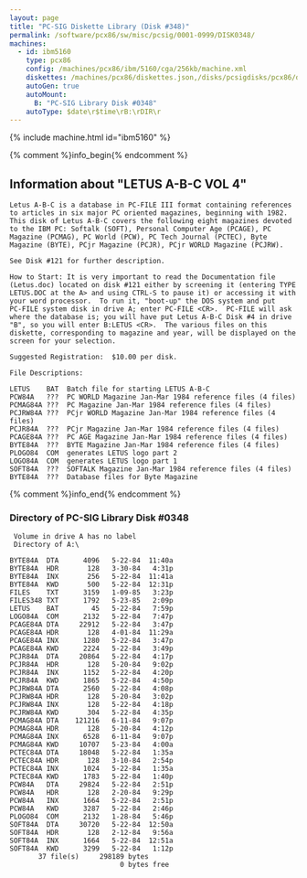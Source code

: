 ```yaml
---
layout: page
title: "PC-SIG Diskette Library (Disk #348)"
permalink: /software/pcx86/sw/misc/pcsig/0001-0999/DISK0348/
machines:
  - id: ibm5160
    type: pcx86
    config: /machines/pcx86/ibm/5160/cga/256kb/machine.xml
    diskettes: /machines/pcx86/diskettes.json,/disks/pcsigdisks/pcx86/diskettes.json
    autoGen: true
    autoMount:
      B: "PC-SIG Library Disk #0348"
    autoType: $date\r$time\rB:\rDIR\r
---
```


{% include machine.html id="ibm5160" %}

{% comment %}info_begin{% endcomment %}

## Information about "LETUS A-B-C VOL 4"

    Letus A-B-C is a database in PC-FILE III format containing references
    to articles in six major PC oriented magazines, beginning with 1982.
    This disk of Letus A-B-C covers the following eight magazines devoted
    to the IBM PC: Softalk (SOFT), Personal Computer Age (PCAGE), PC
    Magazine (PCMAG), PC World (PCW), PC Tech Journal (PCTEC), Byte
    Magazine (BYTE), PCjr Magazine (PCJR), PCjr WORLD Magazine (PCJRW).
    
    See Disk #121 for further description.
    
    How to Start: It is very important to read the Documentation file
    (Letus.doc) located on disk #121 either by screening it (entering TYPE
    LETUS.DOC at the A> and using CTRL-S to pause it) or accessing it with
    your word processor.  To run it, "boot-up" the DOS system and put
    PC-FILE system disk in drive A; enter PC-FILE <CR>.  PC-FILE will ask
    where the database is; you will have put Letus A-B-C Disk #4 in drive
    "B", so you will enter B:LETUS <CR>.  The various files on this
    diskette, corresponding to magazine and year, will be displayed on the
    screen for your selection.
    
    Suggested Registration:  $10.00 per disk.
    
    File Descriptions:
    
    LETUS    BAT  Batch file for starting LETUS A-B-C
    PCW84A   ???  PC WORLD Magazine Jan-Mar 1984 reference files (4 files)
    PCMAG84A ???  PC Magazine Jan-Mar 1984 reference files (4 files)
    PCJRW84A ???  PCjr WORLD Magazine Jan-Mar 1984 reference files (4 files)
    PCJR84A  ???  PCjr Magazine Jan-Mar 1984 reference files (4 files)
    PCAGE84A ???  PC AGE Magazine Jan-Mar 1984 reference files (4 files)
    BYTE84A  ???  BYTE Magazine Jan-Mar 1984 reference files (4 files)
    PLOGO84  COM  generates LETUS logo part 2
    LOGO84A  COM  generates LETUS logo part 1
    SOFT84A  ???  SOFTALK Magazine Jan-Mar 1984 reference files (4 files)
    BYTE84A  ???  Database files for Byte Magazine
{% comment %}info_end{% endcomment %}


### Directory of PC-SIG Library Disk #0348

     Volume in drive A has no label
     Directory of A:\

    BYTE84A  DTA      4096   5-22-84  11:40a
    BYTE84A  HDR       128   3-30-84   4:31p
    BYTE84A  INX       256   5-22-84  11:41a
    BYTE84A  KWD       500   5-22-84  12:31p
    FILES    TXT      3159   1-09-85   3:23p
    FILES348 TXT      1792   5-23-85   2:09p
    LETUS    BAT        45   5-22-84   7:59p
    LOGO84A  COM      2132   5-22-84   7:47p
    PCAGE84A DTA     22912   5-22-84   3:47p
    PCAGE84A HDR       128   4-01-84  11:29a
    PCAGE84A INX      1280   5-22-84   3:47p
    PCAGE84A KWD      2224   5-22-84   3:49p
    PCJR84A  DTA     20864   5-22-84   4:17p
    PCJR84A  HDR       128   5-20-84   9:02p
    PCJR84A  INX      1152   5-22-84   4:20p
    PCJR84A  KWD      1865   5-22-84   4:50p
    PCJRW84A DTA      2560   5-22-84   4:08p
    PCJRW84A HDR       128   5-20-84   3:02p
    PCJRW84A INX       128   5-22-84   4:18p
    PCJRW84A KWD       304   5-22-84   4:35p
    PCMAG84A DTA    121216   6-11-84   9:07p
    PCMAG84A HDR       128   5-20-84   4:12p
    PCMAG84A INX      6528   6-11-84   9:07p
    PCMAG84A KWD     10707   5-23-84   4:00a
    PCTEC84A DTA     18048   5-22-84   1:35a
    PCTEC84A HDR       128   3-10-84   2:54p
    PCTEC84A INX      1024   5-22-84   1:35a
    PCTEC84A KWD      1783   5-22-84   1:40p
    PCW84A   DTA     29824   5-22-84   2:51p
    PCW84A   HDR       128   2-20-84   9:29p
    PCW84A   INX      1664   5-22-84   2:51p
    PCW84A   KWD      3287   5-22-84   2:46p
    PLOGO84  COM      2132   1-28-84   5:46p
    SOFT84A  DTA     30720   5-22-84  12:50a
    SOFT84A  HDR       128   2-12-84   9:56a
    SOFT84A  INX      1664   5-22-84  12:51a
    SOFT84A  KWD      3299   5-22-84   1:12p
           37 file(s)     298189 bytes
                               0 bytes free
